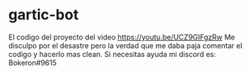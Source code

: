 # gartic-bot
El codigo del proyecto del video https://youtu.be/UCZ9GIFgzRw 
Me disculpo por el desastre pero la verdad que me daba paja comentar el codigo y hacerlo mas clean.
Si necesitas ayuda mi discord es: Bokeron#9615
